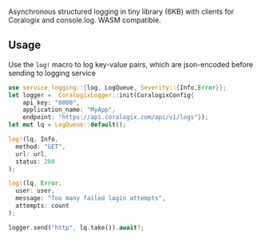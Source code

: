 Asynchronous structured logging in tiny library (6KB) with clients for Coralogix and console.log. WASM compatible.

## Usage

Use the `log!` macro to log key-value pairs, which are json-encoded
before sending to logging service

```rust
use service_logging::{log, LogQueue, Severity::{Info,Error}};
let logger =  CoralogixLogger::init(CoralogixConfig{
    api_key: "0000",
    application_name: "MyApp",
    endpoint: "https://api.coralogix.com/api/v1/logs"});
let mut lq = LogQueue::default();

log!(lq, Info, 
  method: "GET",
  url: url,
  status: 200
);

log!(lq, Error,
  user: user,
  message: "Too many failed login attempts",
  attempts: count
);

logger.send("http", lq.take()).await?;
```
